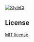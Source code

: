 [![StyleCI](https://styleci.io/repos/87038096/shield)](https://styleci.io/repos/87038096)

## License

[MIT license](http://opensource.org/licenses/MIT).

